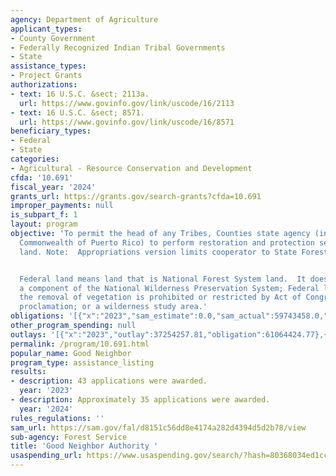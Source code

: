 ```yaml
---
agency: Department of Agriculture
applicant_types:
- County Government
- Federally Recognized Indian Tribal Governments
- State
assistance_types:
- Project Grants
authorizations:
- text: 16 U.S.C. &sect; 2113a.
  url: https://www.govinfo.gov/link/uscode/16/2113
- text: 16 U.S.C. &sect; 8571.
  url: https://www.govinfo.gov/link/uscode/16/8571
beneficiary_types:
- Federal
- State
categories:
- Agricultural - Resource Conservation and Development
cfda: '10.691'
fiscal_year: '2024'
grants_url: https://grants.gov/search-grants?cfda=10.691
improper_payments: null
is_subpart_f: 1
layout: program
objective: 'To permit the head of any Tribes, Counties state agency (including the
  Commonwealth of Puerto Rico) to perform restoration and protection services on Federal
  land. Note:  Appropriations version limits cooperator to State Forestry.


  Federal land means land that is National Forest System land.  It does not include
  a component of the National Wilderness Preservation System; Federal land on which
  the removal of vegetation is prohibited or restricted by Act of Congress or Presidential
  proclamation; or a wilderness study area.'
obligations: '[{"x":"2023","sam_estimate":0.0,"sam_actual":59743458.0,"usa_spending_actual":69247015.58},{"x":"2024","sam_estimate":0.0,"sam_actual":18312837.0,"usa_spending_actual":18310964.39},{"x":"2025","sam_estimate":0.0,"sam_actual":19000000.0,"usa_spending_actual":-461412.43}]'
other_program_spending: null
outlays: '[{"x":"2023","outlay":37254257.81,"obligation":61064424.77},{"x":"2024","outlay":785983.93,"obligation":12682953.22},{"x":"2025","outlay":241977.53,"obligation":183770.94}]'
permalink: /program/10.691.html
popular_name: Good Neighbor
program_type: assistance_listing
results:
- description: 43 applications were awarded.
  year: '2023'
- description: Approximately 35 applications were awarded.
  year: '2024'
rules_regulations: ''
sam_url: https://sam.gov/fal/d8151c56dd8e4174a282d4394d5d2b78/view
sub-agency: Forest Service
title: 'Good Neighbor Authority '
usaspending_url: https://www.usaspending.gov/search/?hash=80368034ed1cc1723b88cace6a10bbfe
---
```

